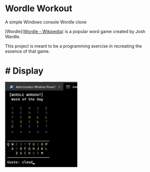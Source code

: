 # Wordle Workout

A simple Windows console Wordle clone

[Wordle]([Wordle - Wikipedia](https://en.wikipedia.org/wiki/Wordle)) is a popular word game created by Josh Wardle.

This project is meant to be a programming exercise in recreating the essence of that game.

# # Display

![](\assets\2022-01-29-15-27-58-image.png)
